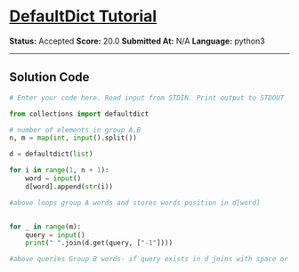 # [DefaultDict Tutorial](https://www.hackerrank.com/challenges/defaultdict-tutorial/problem)

**Status:** Accepted
**Score:** 20.0
**Submitted At:** N/A
**Language:** python3

---

## Solution Code

```python
# Enter your code here. Read input from STDIN. Print output to STDOUT

from collections import defaultdict

# number of elements in group A,B
n, m = map(int, input().split())

d = defaultdict(list)  

for i in range(1, n + 1):
    word = input()
    d[word].append(str(i))  

#above loops group A words and stores words position in d[word] 


for _ in range(m):
    query = input()
    print(" ".join(d.get(query, ["-1"])))  

#above queries Group B words- if query exists in d joins with space or returns -1



    

